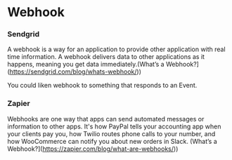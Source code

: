 # Webhook

### Sendgrid
A webhook is a way for an application to provide other application with real time information. A webhook delivers data to other applications as it happens, meaning you get data immediately.(What’s a Webhook?](https://sendgrid.com/blog/whats-webhook/))

You could liken webhook to something that responds to an Event.

### Zapier
Webhooks are one way that apps can send automated messages or information to other apps. It's how PayPal tells your accounting app when your clients pay you, how Twilio routes phone calls to your number, and how WooCommerce can notify you about new orders in Slack. (What’s a Webhook?](https://zapier.com/blog/what-are-webhooks/))
